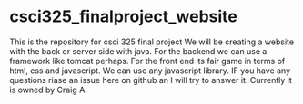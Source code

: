 # csci325_finalproject_website
This is the repository for csci 325 final project 
We will be creating a website with the back or server side with java. For the backend we can use a framework like tomcat perhaps. 
For the front end its fair game in terms of html, css and javascript. We can use any javascript library. IF you have any questions riase an issue here on github an I will try to answer it. 
Currently it is owned by Craig A.
